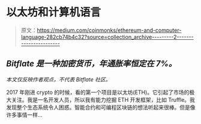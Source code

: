 # 以太坊和计算机语言

> 原文：<https://medium.com/coinmonks/ethereum-and-computer-language-282cb74b4c32?source=collection_archive---------2----------------------->

## *Bitflate 是一种加密货币，年通胀率恒定在 7%。*

*本文仅反映作者观点，不代表 Bitflate 社区。*

2017 年刚进 crypto 的时候，看的第一个项目是以太坊(ETH)。它引起了市场的极大关注。我是一名开发人员，所以我有能力挖掘 ETH 开发框架，比如 Truffle。我发现整个生态系统令人困惑。智能合约和可编程区块链的想法听起来很棒。但是像许多事情一样…